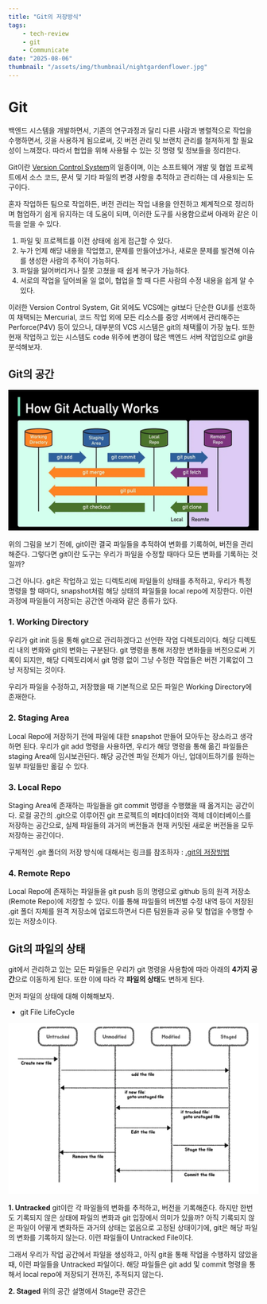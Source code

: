 ```yaml
---
title: "Git의 저장방식"
tags:
    - tech-review
    - git
    - Communicate
date: "2025-08-06"
thumbnail: "/assets/img/thumbnail/nightgardenflower.jpg"
---
```


# Git

백엔드 시스템을 개발하면서, 기존의 연구과정과 달리 다른 사람과 병렬적으로 작업을 수행하면서, 깃을 사용하게 됨으로써, 깃 버전 관리 및 브랜치 관리를 철저하게 할 필요성이 느껴졌다. 따라서 협업을 위해 사용될 수 있는 깃 명령 및 정보들을 정리한다.

Git이란 [Version Control System](https://www.geeksforgeeks.org/git/version-control-systems/)의 일종이며, 이는 소프트웨어 개발 및 협업 프로젝트에서 소스 코드, 문서 및 기타 파일의 변경 사항을 추적하고 관리하는 데 사용되는 도구이다. 

혼자 작업하든 팀으로 작업하든, 버전 관리는 작업 내용을 안전하고 체계적으로 정리하며 협업하기 쉽게 유지하는 데 도움이 되며, 이러한 도구를 사용함으로써 아래와 같은 이득을 얻을 수 있다.

1. 파일 및 프로젝트를 이전 상태에 쉽게 접근할 수 있다.
2. 누가 언제 해당 내용을 작업했고, 문제를 만들어냈거나, 새로운 문제를 발견해 이슈를 생성한 사람의 추적이 가능하다.
3. 파일을 잃어버리거나 잘못 고쳤을 때 쉽게 복구가 가능하다.
4. 서로의 작업을 덮어씌울 일 없이, 협업을 할 때 다른 사람의 수정 내용을 쉽게 알 수 있다.

이러한 Version Control System, Git 외에도 VCS에는 git보다 단순한 GUI를 선호하여 채택되는 Mercurial, 코드 작업 외에 모든 리소스를 중앙 서버에서 관리해주는 Perforce(P4V) 등이 있으나, 대부분의 VCS 시스템은 git의 채택률이 가장 높다. 또한 현재 작업하고 있는 시스템도 code 위주에 변경이 많은 백엔드 서버 작업임으로 git을 분석해보자.

## Git의 공간

![git 개요도](/assets/img/pages/tech-review/Communicate/git/git.webp)

위의 그림을 보기 전에, git이란 결국 파일들을 추적하여 변화를 기록하여, 버전을 관리해준다. 그렇다면 git이란 도구는 우리가 파일을 수정할 때마다 모든 변화를 기록하는 것일까?

그건 아니다. git은 작업하고 있는 디렉토리에 파일들의 상태를 추적하고, 우리가 특정 명령을 할 때마다, snapshot처럼 해당 상태의 파일들을 local repo에 저장한다. 이런 과정에 파일들이 저장되는 공간엔 아래와 같은 종류가 있다.

### 1. Working Directory
    
우리가 git init 등을 통해 git으로 관리하겠다고 선언한 작업 디렉토리이다. 해당 디렉토리 내의 변화와 git의 변화는 구분된다.
git 명령을 통해 저장한 변화들을 버전으로써 기록이 되지만, 해당 디렉토리에서 git 명령 없이 그냥 수정한 작업들은 버전 기록없이 그냥 저장되는 것이다.

우리가 파일을 수정하고, 저장했을 때 기본적으로 모든 파일은 Working Directory에 존재한다.

### 2. Staging Area
Local Repo에 저장하기 전에 파일에 대한 snapshot 만들어 모아두는 장소라고 생각하면 된다. 우리가 git add 명령을 사용하면, 우리가 해당 명령을 통해 옮긴 파일들은 staging Area에 임시보관된다. 해당 공간엔 파일 전체가 아닌, 업데이트하기를 원하는 일부 파일들만 옮길 수 있다.

### 3. Local Repo
Staging Area에 존재하는 파일들을 git commit 명령을 수행했을 때 옮겨지는 공간이다. 로컬 공간의 .git으로 이루어진 git 프로젝트의 메타데이터와 객체 데이터베이스를 저장하는 공간으로, 실제 파일들의 과거의 버전들과 현재 커밋된 새로운 버전들을 모두 저장하는 공간이다. 

구체적인 .git 폴더의 저장 방식에 대해서는 링크를 참조하자 : [.git의 저장방법]()

### 4. Remote Repo
Local Repo에 존재하는 파일들을 git push 등의 명령으로 github 등의 원격 저장소(Remote Repo)에 저장할 수 있다. 이를 통해 파일들의 버전별 수정 내역 등이 저장된 .git 폴더 자체를 원격 저장소에 업로드하면서 다른 팀원들과 공유 및 협업을 수행할 수 있는 저장소이다.   


## Git의 파일의 상태

git에서 관리하고 있는 모든 파일들은 우리가 git 명령을 사용함에 따라 아래의 **4가지 공간**으로 이동하게 된다. 또한 이에 따라 각 **파일의 상태**도 변하게 된다.

먼저 파일의 상태에 대해 이해해보자.

* git File LifeCycle
  
![file status](/assets/img/pages/tech-review/Communicate/git/file_lifecycle.webp)

**1. Untracked**
git이란 각 파일들의 변화를 추적하고, 버전을 기록해준다. 하지만 한번도 기록되지 않은 상태에 파일의 변화과 git 입장에서 의미가 있을까?
아직 기록되지 않은 파일이 어떻게 변화하든 과거의 상태는 없음으로 고정된 상태이기에, git은 해당 파일의 변화를 기록하지 않는다.
이런 파일들이 Untracked File이다.

그래서 우리가 작업 공간에서 파일을 생성하고, 아직 git을 통해 작업을 수행하지 않았을 때, 이런 파일들을 Untracked 파일이다. 해당 파일들은 git add 및 commit 명령을 통해서 local repo에 저장되기 전까진, 추적되지 않는다.

**2. Staged**
위의 공간 설명에서 Stage란 공간은 
